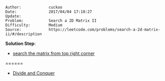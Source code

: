 
    Author:            cuckoo
    Date:              2017/04/04 17:10:27
    Update:            
    Problem:           Search a 2D Matrix II
    Difficulty:        Medium
    Source:            https://leetcode.com/problems/search-a-2d-matrix-ii/#/description

__Solution Step__:
 - [search the matrix from top right corner](https://discuss.leetcode.com/topic/20064/my-concise-o-m-n-java-solution)

======
 - [Divide and Conquer](https://discuss.leetcode.com/topic/33240/java-an-easy-to-understand-divide-and-conquer-method)
